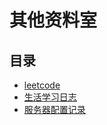 # 其他资料室

## 目录

- [leetcode](./LeetCode/README.md)
- [生活学习日志](./logs/README.md)
- [服务器配置记录](./Server/README.md)
